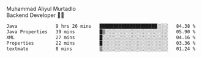 Muhammad Aliyul Murtadlo
<br>
Backend Developer 👨‍💻
<br>
<!--START_SECTION:waka-->

```txt
Java              9 hrs 26 mins   █████████████████████░░░░   84.38 %
Java Properties   39 mins         █▒░░░░░░░░░░░░░░░░░░░░░░░   05.90 %
XML               27 mins         █░░░░░░░░░░░░░░░░░░░░░░░░   04.16 %
Properties        22 mins         █░░░░░░░░░░░░░░░░░░░░░░░░   03.36 %
textmate          8 mins          ▒░░░░░░░░░░░░░░░░░░░░░░░░   01.24 %
```

<!--END_SECTION:waka-->
